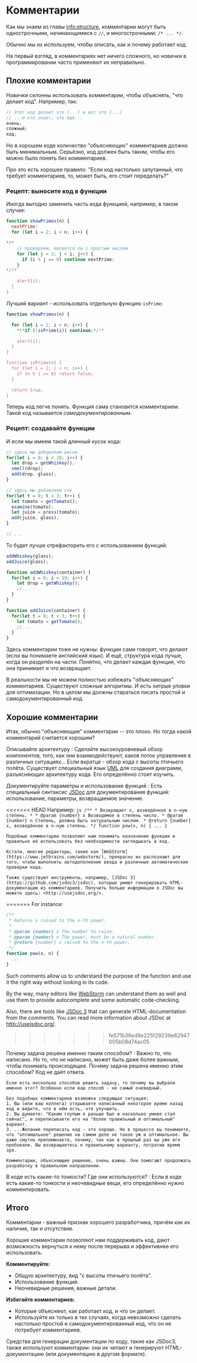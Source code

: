 # Комментарии

Как мы знаем из главы <info:structure>, комментарии могут быть однострочными, начинающимися с `//`, и многострочными: `/* ... */`.

Обычно мы их используем, чтобы описать, как и почему работает код.

На первый взгляд, в комментариях нет ничего сложного, но новички в программировании часто применяют их неправильно.

## Плохие комментарии

Новички склонны использовать комментарии, чтобы объяснять, "что делает код". Например, так:

```js
// Этот код делает это (...) и вот это (...)
// ...и кто знает, что ещё...
очень;
сложный;
код;
```

Но в хорошем коде количество "объясняющих" комментариев должно быть минимальным. Серьёзно, код должен быть таким, чтобы его можно было понять без комментариев.

Про это есть хорошее правило: "Если код настолько запутанный, что требует комментариев, то, может быть, его стоит переделать?"

### Рецепт: выносите код в функции

Иногда выгодно заменить часть кода функцией, например, в таком случае:

```js
function showPrimes(n) {
  nextPrime:
  for (let i = 2; i < n; i++) {

*!*
    // проверяем, является ли i простым числом
    for (let j = 2; j < i; j++) {
      if (i % j == 0) continue nextPrime;
    }
*/!*

    alert(i);
  }
}
```

Лучший вариант - использовать отдельную функцию `isPrime`:


```js
function showPrimes(n) {

  for (let i = 2; i < n; i++) {
    *!*if (!isPrime(i)) continue;*/!*

    alert(i);  
  }
}

function isPrime(n) {
  for (let i = 2; i < n; i++) {
    if (n % i == 0) return false;
  }

  return true;
}
```

Теперь код легче понять. Функция сама становится комментарием. Такой код называется *самодокументированным*.

### Рецепт: создавайте функции

И если мы имеем такой длинный кусок кода:

```js
// здесь мы добавляем виски
for(let i = 0; i < 10; i++) {
  let drop = getWhiskey();
  smell(drop);
  add(drop, glass);
}

// здесь мы добавляем сок
for(let t = 0; t < 3; t++) {
  let tomato = getTomato();
  examine(tomato);
  let juice = press(tomato);
  add(juice, glass);
}

// ...
```

То будет лучше отрефакторить его с использованием функций:

```js
addWhiskey(glass);
addJuice(glass);

function addWhiskey(container) {
  for(let i = 0; i < 10; i++) {
    let drop = getWhiskey();
    //...
  }
}

function addJuice(container) {
  for(let t = 0; t < 3; t++) {
    let tomato = getTomato();
    //...
  }
}
```

Здесь комментарии тоже не нужны: функции сами говорят, что делают (если вы понимаете английский язык). И ещё, структура кода лучше, когда он разделён на части. Понятно, что делает каждая функция, что она принимает и что возвращает.

В реальности мы не можем полностью избежать "объясняющих" комментариев. Существуют сложные алгоритмы. И есть хитрые уловки для оптимизации. Но в целом мы должны стараться писать простой и самодокументированный код.

## Хорошие комментарии

Итак, обычно "объясняющие" комментарии -- это плохо. Но тогда какой комментарий считается хорошим?

Описывайте архитектуру
: Сделайте высокоуровневый обзор компонентов, того, как они взаимодействуют, каков поток управления в различных ситуациях... Если вкратце - обзор кода с высоты птичьего полёта. Существует специальный язык [UML](https://ru.wikipedia.org/wiki/UML) для создания диаграмм, разъясняющих архитектуру кода. Его определённо стоит изучить.

Документируйте параметры и использование функций
: Есть специальный синтаксис [JSDoc](https://ru.wikipedia.org/wiki/JSDoc) для документирования функций: использование, параметры, возвращаемое значение.

<<<<<<< HEAD
    Например:
    ```js
    /**
     * Возвращает x, возведённое в n-ную степень.
     *
     * @param {number} x Возводимое в степень число.
     * @param {number} n Степень, должна быть натуральным числом.
     * @return {number} x, возведённое в n-ную степень.
     */
    function pow(x, n) {
      ...
    }
    ```

    Подобные комментарии позволяют нам понимать назначение функции и правильно её использовать без необходимости заглядывать в код.

    Кстати, многие редакторы, такие как [WebStorm](https://www.jetbrains.com/webstorm/), прекрасно их распознают для того, чтобы выполнить автодополнение ввода и различные автоматические проверки кода.

    Также существуют инструменты, например, [JSDoc 3](https://github.com/jsdoc3/jsdoc), которые умеют генерировать HTML-документацию из комментариев. Получить больше информации о JSDoc вы можете здесь: <http://usejsdoc.org/>.
=======
For instance:
```js
/**
 * Returns x raised to the n-th power.
 *
 * @param {number} x The number to raise.
 * @param {number} n The power, must be a natural number.
 * @return {number} x raised to the n-th power.
 */
function pow(x, n) {
  ...
}
```

Such comments allow us to understand the purpose of the function and use it the right way without looking in its code.

By the way, many editors like [WebStorm](https://www.jetbrains.com/webstorm/) can understand them as well and use them to provide autocomplete and some automatic code-checking.

Also, there are tools like [JSDoc 3](https://github.com/jsdoc3/jsdoc) that can generate HTML-documentation from the comments. You can read more information about JSDoc at <http://usejsdoc.org/>.
>>>>>>> fe571b36ed9e225f29239e82947005b08d74ac05

Почему задача решена именно таким способом?
: Важно то, что написано. Но то, что *не* написано, может быть даже более важным, чтобы понимать происходящее. Почему задача решена именно этим способом? Код не даёт ответа.

    Если есть несколько способов решить задачу, то почему вы выбрали именно этот? Особенно если ваш способ - не самый очевидный.

    Без подобных комментариев возможна следующая ситуация:
    1. Вы (или ваш коллега) открываете написанный некоторое время назад код и видите, что в нём есть, что улучшить.
    2. Вы думаете: "Каким глупым я раньше был и насколько умнее стал сейчас", и переписываете его на "более правильный и оптимальный" вариант.
    3. ...Желание переписать код - это хорошо. Но в процессе вы понимаете, что "оптимальное" решение на самом деле не такое уж и оптимальное. Вы даже смутно припоминаете, почему, так как в прошлый раз вы уже его пробовали. Вы возвращаетесь к правильному варианту, потратив время зря.

    Комментарии, объясняющие решение, очень важны. Они помогают продолжать разработку в правильном направлении.

В коде есть какие-то тонкости? Где они используются?
: Если в коде есть какие-то тонкости и неочевидные вещи, его определённо нужно комментировать.

## Итого

Комментарии - важный признак хорошего разработчика, причём как их наличие, так и отсутствие.

Хорошие комментарии позволяют нам поддерживать код, дают возможность вернуться к нему после перерыва и эффективнее его использовать.

**Комментируйте:**

- Общую архитектуру, вид "с высоты птичьего полёта".
- Использование функций.
- Неочевидные решения, важные детали.

**Избегайте комментариев:**

- Которые объясняют, как работает код, и что он делает.
- Используйте их только в тех случаях, когда невозможно сделать настолько простой и самодокументированный код, что он не потребует комментариев.

Средства для генерации документации по коду, такие как JSDoc3, также используют комментарии: они их читают и генерируют HTML-документацию (или документацию в другом формате).
